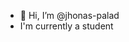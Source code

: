 - 👋 Hi, I’m @jhonas-palad
- I'm currently a student

<!---
jhonas-palad/jhonas-palad is a ✨ special ✨ repository because its `README.md` (this file) appears on your GitHub profile.
You can click the Preview link to take a look at your changes.
--->
